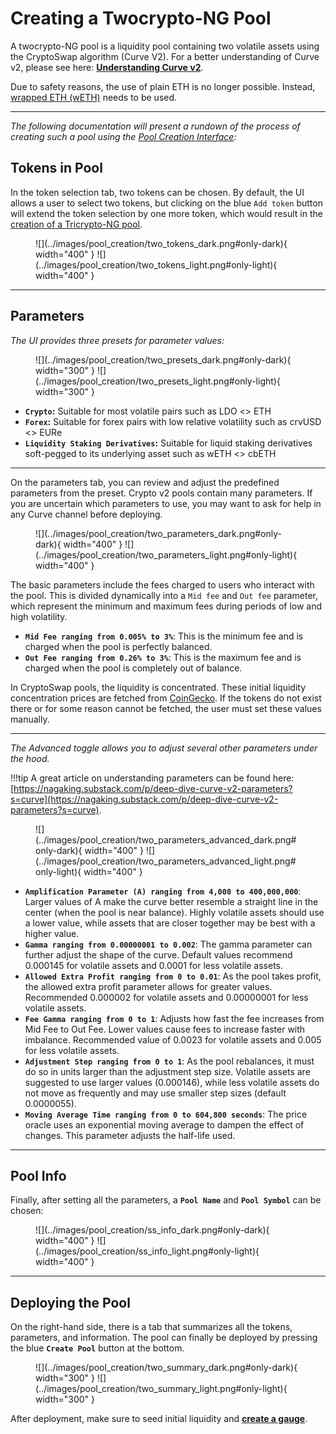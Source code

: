 <h1>Creating a Twocrypto-NG Pool</h1>

A twocrypto-NG pool is a liquidity pool containing two volatile assets using the CryptoSwap algorithm (Curve V2). For a better understanding of Curve v2, please see here: [**Understanding Curve v2**](../base-features/understanding-crypto-pools.md).

Due to safety reasons, the use of plain ETH is no longer possible. Instead, [wrapped ETH (wETH)](https://etherscan.io/address/0xC02aaA39b223FE8D0A0e5C4F27eAD9083C756Cc2) needs to be used.


---


*The following documentation will present a rundown of the process of creating such a pool using the [Pool Creation Interface](https://curve.fi/#/ethereum/create-pool):*

## **Tokens in Pool**

In the token selection tab, two tokens can be chosen. By default, the UI allows a user to select two tokens, but clicking on the blue `Add token` button will extend the token selection by one more token, which would result in the [creation of a Tricrypto-NG pool](./creating-a-tricrypto-ng-pool.md).

<figure markdown="span">
  ![](../images/pool_creation/two_tokens_dark.png#only-dark){ width="400" }
  ![](../images/pool_creation/two_tokens_light.png#only-light){ width="400" }
  <figcaption></figcaption>
</figure>


---


## **Parameters**

*The UI provides three presets for parameter values:*

<figure markdown="span">
  ![](../images/pool_creation/two_presets_dark.png#only-dark){ width="300" }
  ![](../images/pool_creation/two_presets_light.png#only-light){ width="300" }
  <figcaption></figcaption>
</figure>


- **`Crypto`:** Suitable for most volatile pairs such as LDO <> ETH
- **`Forex`:** Suitable for forex pairs with low relative volatility such as crvUSD <> EURe
- **`Liquidity Staking Derivatives`:** Suitable for liquid staking derivatives soft-pegged to its underlying asset such as wETH <> cbETH


---    


On the parameters tab, you can review and adjust the predefined parameters from the preset. Crypto v2 pools contain many parameters. If you are uncertain which parameters to use, you may want to ask for help in any Curve channel before deploying.

<figure markdown="span">
  ![](../images/pool_creation/two_parameters_dark.png#only-dark){ width="400" }
  ![](../images/pool_creation/two_parameters_light.png#only-light){ width="400" }
  <figcaption></figcaption>
</figure>

The basic parameters include the fees charged to users who interact with the pool. This is divided dynamically into a `Mid fee` and `Out fee` parameter, which represent the minimum and maximum fees during periods of low and high volatility.

- **`Mid Fee ranging from 0.005% to 3%`**: This is the minimum fee and is charged when the pool is perfectly balanced.
- **`Out Fee ranging from 0.26% to 3%`**: This is the maximum fee and is charged when the pool is completely out of balance.

In CryptoSwap pools, the liquidity is concentrated. These initial liquidity concentration prices are fetched from [CoinGecko](https://www.coingecko.com/). If the tokens do not exist there or for some reason cannot be fetched, the user must set these values manually.


---


*The Advanced toggle allows you to adjust several other parameters under the hood.*

!!!tip
    A great article on understanding parameters can be found here: [https://nagaking.substack.com/p/deep-dive-curve-v2-parameters?s=curve](https://nagaking.substack.com/p/deep-dive-curve-v2-parameters?s=curve).

<figure markdown="span">
  ![](../images/pool_creation/two_parameters_advanced_dark.png#only-dark){ width="400" }
  ![](../images/pool_creation/two_parameters_advanced_light.png#only-light){ width="400" }
  <figcaption></figcaption>
</figure>

- **`Amplification Parameter (A) ranging from 4,000 to 400,000,000`**: Larger values of A make the curve better resemble a straight line in the center (when the pool is near balance). Highly volatile assets should use a lower value, while assets that are closer together may be best with a higher value.
- **`Gamma ranging from 0.00000001 to 0.002`**: The gamma parameter can further adjust the shape of the curve. Default values recommend 0.000145 for volatile assets and 0.0001 for less volatile assets.
- **`Allowed Extra Profit ranging from 0 to 0.01`**: As the pool takes profit, the allowed extra profit parameter allows for greater values. Recommended 0.000002 for volatile assets and 0.00000001 for less volatile assets.
- **`Fee Gamma ranging from 0 to 1`**: Adjusts how fast the fee increases from Mid Fee to Out Fee. Lower values cause fees to increase faster with imbalance. Recommended value of 0.0023 for volatile assets and 0.005 for less volatile assets.
- **`Adjustment Step ranging from 0 to 1`**: As the pool rebalances, it must do so in units larger than the adjustment step size. Volatile assets are suggested to use larger values (0.000146), while less volatile assets do not move as frequently and may use smaller step sizes (default 0.0000055).
- **`Moving Average Time ranging from 0 to 604,800 seconds`**: The price oracle uses an exponential moving average to dampen the effect of changes. This parameter adjusts the half-life used.


---


## **Pool Info**

Finally, after setting all the parameters, a **`Pool Name`** and **`Pool Symbol`** can be chosen:

<figure markdown="span">
  ![](../images/pool_creation/ss_info_dark.png#only-dark){ width="400" }
  ![](../images/pool_creation/ss_info_light.png#only-light){ width="400" }
  <figcaption></figcaption>
</figure>


---


## **Deploying the Pool**

On the right-hand side, there is a tab that summarizes all the tokens, parameters, and information. The pool can finally be deployed by pressing the blue **`Create Pool`** button at the bottom.

<figure markdown="span">
  ![](../images/pool_creation/two_summary_dark.png#only-dark){ width="300" }
  ![](../images/pool_creation/two_summary_light.png#only-light){ width="300" }
  <figcaption></figcaption>
</figure>

After deployment, make sure to seed initial liquidity and [**create a gauge**](../reward-gauges/creating-a-pool-gauge.md).